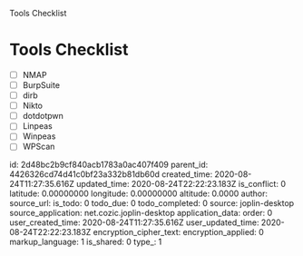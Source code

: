 Tools Checklist

# Tools Checklist

- [ ] NMAP
- [ ] BurpSuite
- [ ] dirb
- [ ] Nikto
- [ ] dotdotpwn
- [ ] Linpeas
- [ ] Winpeas
- [ ] WPScan

id: 2d48bc2b9cf840acb1783a0ac407f409
parent_id: 4426326cd74d41c0bf23a332b81db60d
created_time: 2020-08-24T11:27:35.616Z
updated_time: 2020-08-24T22:22:23.183Z
is_conflict: 0
latitude: 0.00000000
longitude: 0.00000000
altitude: 0.0000
author: 
source_url: 
is_todo: 0
todo_due: 0
todo_completed: 0
source: joplin-desktop
source_application: net.cozic.joplin-desktop
application_data: 
order: 0
user_created_time: 2020-08-24T11:27:35.616Z
user_updated_time: 2020-08-24T22:22:23.183Z
encryption_cipher_text: 
encryption_applied: 0
markup_language: 1
is_shared: 0
type_: 1